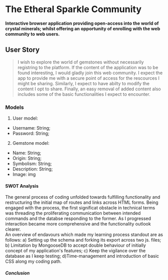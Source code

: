 # The Etheral Sparkle Community

__Interactive browser application providing open-access into the world of crystal minerals; whilst offering an opportunity of enrolling with the web community to web users.__

## User Story
>I wish to explore the world of gemstones without necessarily registring to the platform. If the content of the application was to be found interesting, I would gladly join this web community. I expect the app to provide me with a secure point of access for the rescources I might be sharing. Similarly, I expect to have abilty to modify the content I opt to share. Finally, an easy removal of added content also includes some of the basic functionalities I expect to encounter.

### Models
1. User model:
* Username: String;
* Password: String;

2. Gemstone model:
* Name: String;
* Origin: String;
* Symbolism: String;
* Description: String;
* Image: img

#### SWOT Analysis

The general process of coding unfolded towards fulfilling functionality and restructuring the initial map of routes and links across HTML forms. Being engaged with the process, the first significat obstacle in technical terms was threading the proliferating communication between intended commands and the databse responding to the former. As I progressed interaction became more comprehensive and the functionality outlook clearer.
<br>
An overview of endavours which made my learning process standout are as follows:
a) Setting up the schema and forking its export across two js. files;
b) Limitation by MongooseDB to accept double behaviour of initially concept of my application's features;
c) Keep the vigilance over the database as I keep testing;
d)Time-management and introduction of basic CSS along my coding path.


##### Conclusion

